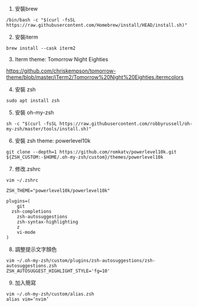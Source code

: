 1. 安裝brew

```
/bin/bash -c "$(curl -fsSL https://raw.githubusercontent.com/Homebrew/install/HEAD/install.sh)"
```

2. 安裝iterm

```
brew install --cask iterm2
```

3. Iterm theme: Tomorrow Night Eighties

<https://github.com/chriskempson/tomorrow-theme/blob/master/iTerm2/Tomorrow%20Night%20Eighties.itermcolors>


4. 安裝 zsh
```
sudo apt install zsh
```

5. 安裝 oh-my-zsh
```
sh -c "$(curl -fsSL https://raw.githubusercontent.com/robbyrussell/oh-my-zsh/master/tools/install.sh)"
```

6. 安裝 zsh theme: powerlevel10k
```
git clone --depth=1 https://github.com/romkatv/powerlevel10k.git ${ZSH_CUSTOM:-$HOME/.oh-my-zsh/custom}/themes/powerlevel10k
```

7. 修改.zshrc
```
vim ~/.zshrc

ZSH_THEME="powerlevel10k/powerlevel10k"

plugins=(
	git 
  zsh-completions
	zsh-autosuggestions
	zsh-syntax-highlighting
	z
	vi-mode
)
```


8. 調整提示文字顏色
```
vim ~/.oh-my-zsh/custom/plugins/zsh-autosuggestions/zsh-autosuggestions.zsh
ZSH_AUTOSUGGEST_HIGHLIGHT_STYLE='fg=10'
```

9. 加入簡寫
```
vim ~/.oh-my-zsh/custom/alias.zsh
alias vim=‘nvim’ 
```


